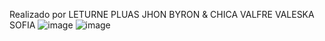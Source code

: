 Realizado por LETURNE PLUAS JHON BYRON & CHICA VALFRE VALESKA SOFIA
![image](https://github.com/jhonleturne192005/practicapetri/assets/126303974/fdcfe34b-b420-4085-b35f-70cb38aa2970)
![image](https://github.com/jhonleturne192005/practicapetri/assets/126303974/dda62187-4c6c-4c12-9e1b-12a86fa2574a)
